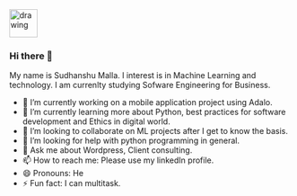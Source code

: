 <a href = "https://uk.linkedin.com/in/sudhanshu-malla"> 
<img src="https://cdn4.iconfinder.com/data/icons/social-messaging-ui-color-shapes-2-free/128/social-linkedin-circle-512.png" alt="drawing" width="50"/>
 </a> 

### Hi there 👋
My name is Sudhanshu Malla. I interest is in Machine Learning and technology. I am currenlty studying Sofware Engineering for Business. 
<!--
**s2-malla/s2-malla** is a ✨ _special_ ✨ repository because its `README.md` (this file) appears on your GitHub profile.
-->

- 🔭 I’m currently working on a mobile application project using Adalo. 
- 🌱 I’m currently learning more about Python, best practices for software development and Ethics in digital world. 
- 👯 I’m looking to collaborate on ML projects after I get to know the basis. 
- 🤔 I’m looking for help with python programming in general.  
- 💬 Ask me about Wordpress, Client consulting. 
- 📫 How to reach me: Please use my linkedIn profile. 
- 😄 Pronouns: He
- ⚡ Fun fact: I can multitask. 

